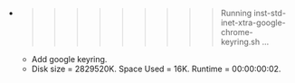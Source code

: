 * >>>>>>>>> Running inst-std-inet-xtra-google-chrome-keyring.sh ...
  * Add google keyring.
  * Disk size = 2829520K. Space Used = 16K. Runtime = 00:00:00:02.
